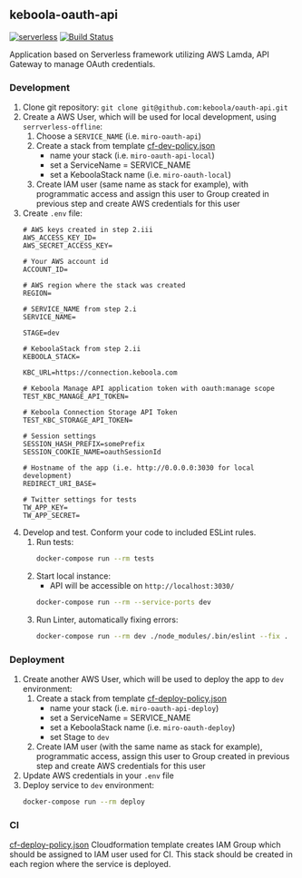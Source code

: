 ## keboola-oauth-api

[![serverless](http://public.serverless.com/badges/v3.svg)](http://www.serverless.com)
[![Build Status](https://travis-ci.org/keboola/oauth-api.svg?branch=master)](https://travis-ci.org/keboola/oauth-api)

Application based on Serverless framework utilizing AWS Lamda, API Gateway to manage OAuth credentials.

### Development

1. Clone git repository: `git clone git@github.com:keboola/oauth-api.git`
2. Create a AWS User, which will be used for local development, using `serrverless-offline`:
    1. Choose a `SERVICE_NAME` (i.e. `miro-oauth-api`)
    2. Create a stack from template [cf-dev-policy.json](https://github.com/keboola/oauth-api/blob/master/cf-dev-policy.json)
        - name your stack (i.e. `miro-oauth-api-local`)
        - set a ServiceName = SERVICE_NAME
        - set a KeboolaStack name (i.e. `miro-oauth-local`)
    3. Create IAM user (same name as stack for example), with programmatic access and assign this user to Group created in previous step and create AWS credentials for this user
3. Create `.env` file:
    ```dotenv
    # AWS keys created in step 2.iii
    AWS_ACCESS_KEY_ID=
    AWS_SECRET_ACCESS_KEY=
    
    # Your AWS account id
    ACCOUNT_ID=
    
    # AWS region where the stack was created
    REGION=
    
    # SERVICE_NAME from step 2.i
    SERVICE_NAME=
    
    STAGE=dev
    
    # KeboolaStack from step 2.ii
    KEBOOLA_STACK=
    
    KBC_URL=https://connection.keboola.com
    
    # Keboola Manage API application token with oauth:manage scope
    TEST_KBC_MANAGE_API_TOKEN=
    
    # Keboola Connection Storage API Token
    TEST_KBC_STORAGE_API_TOKEN=
    
    # Session settings
    SESSION_HASH_PREFIX=somePrefix
    SESSION_COOKIE_NAME=oauthSessionId
    
    # Hostname of the app (i.e. http://0.0.0.0:3030 for local development)
    REDIRECT_URI_BASE=
    
    # Twitter settings for tests
    TW_APP_KEY=
    TW_APP_SECRET=
    ```
4. Develop and test. Conform your code to included ESLint rules.
    1. Run tests:
        ```bash
        docker-compose run --rm tests
        ```
    2. Start local instance: 
        - API will be accessible on `http://localhost:3030/` 
        ```bash
        docker-compose run --rm --service-ports dev
        ```    
    3. Run Linter, automatically fixing errors:
        ```bash
        docker-compose run --rm dev ./node_modules/.bin/eslint --fix .
        ```  

### Deployment

1. Create another AWS User, which will be used to deploy the app to `dev` environment:    
    1. Create a stack from template [cf-deploy-policy.json](https://github.com/keboola/oauth-api/blob/master/cf-deploy-policy.json)
        - name your stack (i.e. `miro-oauth-api-deploy`)
        - set a ServiceName = SERVICE_NAME
        - set a KeboolaStack name (i.e. `miro-oauth-deploy`)
        - set Stage to `dev`
    3. Create IAM user (with the same name as stack for example), programmatic access, assign this user to Group created in previous step and create AWS credentials for this user
2. Update AWS credentials in your `.env` file
3. Deploy service to `dev` environment:
    ```bash
    docker-compose run --rm deploy
    ```

### CI

[cf-deploy-policy.json](https://github.com/keboola/oauth-api/blob/master/cf-deploy-policy.json) Cloudformation template creates IAM Group 
which should be assigned to IAM user used for CI.
This stack should be created in each region where the service is deployed. 






